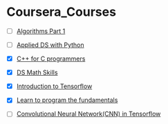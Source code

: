 # Coursera_Courses

- [ ] [Algorithms Part 1](https://github.com/Bhairavi-shah/Coursera_Courses/tree/master/Algorithms%201)

- [ ] [Applied DS with Python](https://github.com/Bhairavi-shah/Coursera_Courses/tree/master/Applied%20Data%20Science%20with%20Python)

- [x] [C++ for C programmers](https://github.com/Bhairavi-shah/Coursera_Courses/tree/master/C%2B%2B%20for%20C%20programmers)

- [x] [DS Math Skills](https://github.com/Bhairavi-shah/Coursera_Courses/tree/master/Data%20Science%20Math%20Skills)

- [x] [Introduction to Tensorflow](https://github.com/Bhairavi-shah/Coursera_Courses/tree/master/Introduction%20to%20Tensorflow)

- [x] [Learn to program the fundamentals](https://github.com/Bhairavi-shah/Coursera_Courses/tree/master/Learn%20to%20program%20the%20fundamentals)

- [ ] [Convolutional Neural Network(CNN) in Tensorflow]()